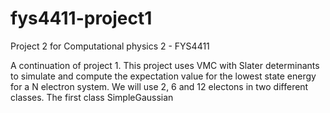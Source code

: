 # fys4411-project1
Project 2 for Computational physics 2 - FYS4411

A continuation of project 1. This project uses VMC with Slater determinants to simulate and compute the expectation value for the lowest state energy for a N electron system. We will use 2, 6 and 12 electons in two different classes. The first class SimpleGaussian 
